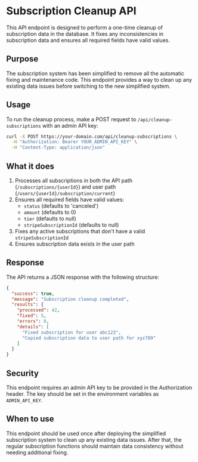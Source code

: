 # Subscription Cleanup API

This API endpoint is designed to perform a one-time cleanup of subscription data in the database. It fixes any inconsistencies in subscription data and ensures all required fields have valid values.

## Purpose

The subscription system has been simplified to remove all the automatic fixing and maintenance code. This endpoint provides a way to clean up any existing data issues before switching to the new simplified system.

## Usage

To run the cleanup process, make a POST request to `/api/cleanup-subscriptions` with an admin API key:

```bash
curl -X POST https://your-domain.com/api/cleanup-subscriptions \
  -H "Authorization: Bearer YOUR_ADMIN_API_KEY" \
  -H "Content-Type: application/json"
```

## What it does

1. Processes all subscriptions in both the API path (`/subscriptions/{userId}`) and user path (`/users/{userId}/subscription/current`)
2. Ensures all required fields have valid values:
   - `status` (defaults to 'canceled')
   - `amount` (defaults to 0)
   - `tier` (defaults to null)
   - `stripeSubscriptionId` (defaults to null)
3. Fixes any active subscriptions that don't have a valid `stripeSubscriptionId`
4. Ensures subscription data exists in the user path

## Response

The API returns a JSON response with the following structure:

```json
{
  "success": true,
  "message": "Subscription cleanup completed",
  "results": {
    "processed": 42,
    "fixed": 5,
    "errors": 0,
    "details": [
      "Fixed subscription for user abc123",
      "Copied subscription data to user path for xyz789"
    ]
  }
}
```

## Security

This endpoint requires an admin API key to be provided in the Authorization header. The key should be set in the environment variables as `ADMIN_API_KEY`.

## When to use

This endpoint should be used once after deploying the simplified subscription system to clean up any existing data issues. After that, the regular subscription functions should maintain data consistency without needing additional fixing.
